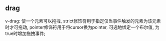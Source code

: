 
## drag 
v-drag: 使一个元素可以拖拽, strict修饰符用于指定仅当事件触发的元素为该元素时才可拖动, pointer修饰符用于将cursor换为pointer, 可选地绑定一个布尔值, 为true时增加拖拽事件;
